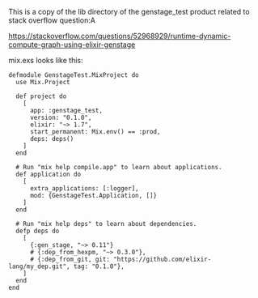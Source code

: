 This is a copy of the lib directory of the genstage_test product related to stack overflow question:A

https://stackoverflow.com/questions/52968929/runtime-dynamic-compute-graph-using-elixir-genstage

mix.exs looks like this:
```
defmodule GenstageTest.MixProject do
  use Mix.Project

  def project do
    [
      app: :genstage_test,
      version: "0.1.0",
      elixir: "~> 1.7",
      start_permanent: Mix.env() == :prod,
      deps: deps()
    ]
  end

  # Run "mix help compile.app" to learn about applications.
  def application do
    [
      extra_applications: [:logger],
      mod: {GenstageTest.Application, []}
    ]
  end

  # Run "mix help deps" to learn about dependencies.
  defp deps do
    [
      {:gen_stage, "~> 0.11"}
      # {:dep_from_hexpm, "~> 0.3.0"},
      # {:dep_from_git, git: "https://github.com/elixir-lang/my_dep.git", tag: "0.1.0"},
    ]
  end
end
```

